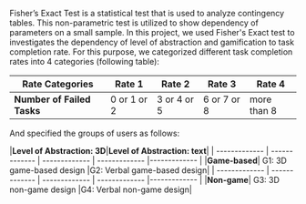 Fisher’s Exact Test is a statistical test that is used to analyze contingency tables.
This non-parametric test is utilized to show dependency of parameters on a small sample.
In this project, we used Fisher's Exact test to investigates the dependency of level of abstraction and gamification to task completion rate.
For this purpose, we categorized different task completion rates into 4 categories (following table):


|**Rate Categories**|Rate 1|Rate 2|Rate 3|Rate 4|
| ------------- | ------------- | ------------- | ------------- |------------- |
|**Number of Failed Tasks**| 0 or 1 or 2 |3 or 4 or 5|6 or 7 or 8| more than 8|

And specified the groups of users as follows:

|**Level of Abstraction: 3D**|**Level of Abstraction: text**|
| ------------- | ------------- | ------------- | ------------- |------------- |
|**Game-based**| G1: 3D game-based design |G2: Verbal game-based design|
| ------------- | ------------- | ------------- | ------------- |------------- |
|**Non-game**| G3: 3D non-game design |G4: Verbal non-game design|
